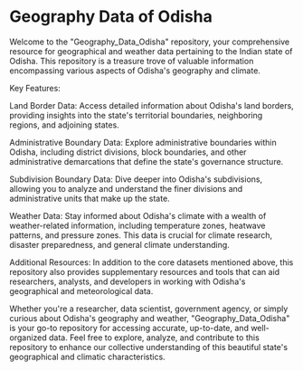# Geography Data of Odisha
Welcome to the "Geography_Data_Odisha" repository, your comprehensive resource for geographical and weather data pertaining to the Indian state of Odisha. This repository is a treasure trove of valuable information encompassing various aspects of Odisha's geography and climate.

Key Features:

Land Border Data: Access detailed information about Odisha's land borders, providing insights into the state's territorial boundaries, neighboring regions, and adjoining states.

Administrative Boundary Data: Explore administrative boundaries within Odisha, including district divisions, block boundaries, and other administrative demarcations that define the state's governance structure.

Subdivision Boundary Data: Dive deeper into Odisha's subdivisions, allowing you to analyze and understand the finer divisions and administrative units that make up the state.

Weather Data: Stay informed about Odisha's climate with a wealth of weather-related information, including temperature zones, heatwave patterns, and pressure zones. This data is crucial for climate research, disaster preparedness, and general climate understanding.

Additional Resources: In addition to the core datasets mentioned above, this repository also provides supplementary resources and tools that can aid researchers, analysts, and developers in working with Odisha's geographical and meteorological data.

Whether you're a researcher, data scientist, government agency, or simply curious about Odisha's geography and weather, "Geography_Data_Odisha" is your go-to repository for accessing accurate, up-to-date, and well-organized data. Feel free to explore, analyze, and contribute to this repository to enhance our collective understanding of this beautiful state's geographical and climatic characteristics.
